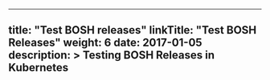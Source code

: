 
---
title: "Test BOSH releases"
linkTitle: "Test BOSH Releases"
weight: 6
date: 2017-01-05
description: >
  Testing BOSH Releases in Kubernetes
---
